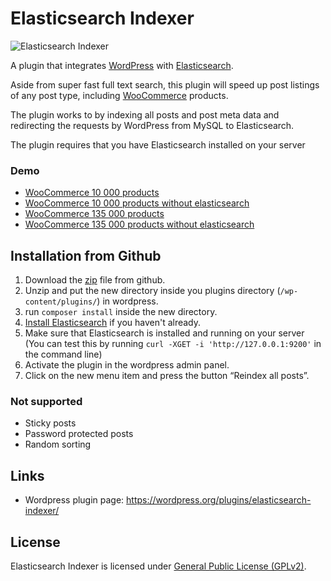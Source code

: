 Elasticsearch Indexer
=========
![Elasticsearch Indexer](http://mikael.ninja/github/assets/elasticsearch-indexer/banner-728x236.png)

A plugin that integrates [WordPress](https://github.com/WordPress/WordPress) with [Elasticsearch](https://www.elastic.co/products/elasticsearch).

Aside from super fast full text search, this plugin will speed up post listings of any post type, including [WooCommerce](http://www.woothemes.com/woocommerce/) products.

The plugin works to by indexing all posts and post meta data and redirecting the requests by WordPress from MySQL to Elasticsearch.

The plugin requires that you have Elasticsearch installed on your server

### Demo
 - [WooCommerce 10 000 products](http://enabled-1.es-demo.wallmanderco.se/)
 - [WooCommerce 10 000 products without elasticsearch](http://disabled-1.es-demo.wallmanderco.se/)
 - [WooCommerce 135 000 products](http://enabled-2.es-demo.wallmanderco.se/)
 - [WooCommerce 135 000 products without elasticsearch](http://disabled-2.es-demo.wallmanderco.se/)

## Installation from Github
 1. Download the [zip](https://github.com/wallmanderco/elasticsearch-indexer/archive/master.zip) file from github.
 1. Unzip and put the new directory inside you plugins directory (`/wp-content/plugins/`) in wordpress.
 1. run `composer install` inside the new directory.
 1. [Install Elasticsearch](http://www.elastic.co/guide/en/elasticsearch/reference/1.5/_installation.html) if you haven't already.
 1. Make sure that Elasticsearch is installed and running on your server  
(You can test this by running `curl -XGET -i 'http://127.0.0.1:9200'` in the command line)
 1. Activate the plugin in the wordpress admin panel.
 1. Click on the new menu item and press the button “Reindex all posts”.

### Not supported
 - Sticky posts
 - Password protected posts
 - Random sorting

## Links
 - Wordpress plugin page: https://wordpress.org/plugins/elasticsearch-indexer/

## License
Elasticsearch Indexer is licensed under [General Public License (GPLv2)](LICENSE).
